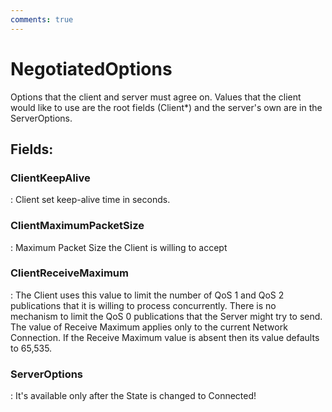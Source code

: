 ```yaml
---
comments: true
---
```

# NegotiatedOptions

Options that the client and server must agree on. Values that the client would like to use are the root fields (Client*) and the server's own are in the ServerOptions. 

## **Fields**:
### **ClientKeepAlive**
: Client set keep-alive time in seconds. 
### **ClientMaximumPacketSize**
: Maximum Packet Size the Client is willing to accept 
### **ClientReceiveMaximum**
: The Client uses this value to limit the number of QoS 1 and QoS 2 publications that it is willing to process concurrently. There is no mechanism to limit the QoS 0 publications that the Server might try to send. The value of Receive Maximum applies only to the current Network Connection. If the Receive Maximum value is absent then its value defaults to 65,535. 
### **ServerOptions**
: It's available only after the State is changed to Connected! 